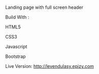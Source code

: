Landing page with full screen header

Build With :

HTML5

CSS3

Javascript

Bootstrap

Live Version: http://levendulasy.epizy.com
